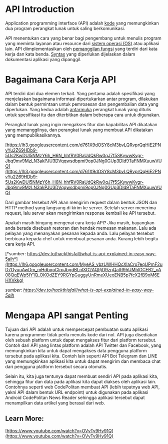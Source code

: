 # API Introduction

Application programming interface (API) adalah [kode](https://www.kamuskomputer.com/definisi/source-code/) yang memungkinkan dua program perangkat lunak untuk saling berkomunikasi.

API menentukan cara yang benar bagi pengembang untuk menulis program yang meminta layanan atau resource dari [sistem operasi (OS)](https://www.kamuskomputer.com/definisi/operating-system/) atau aplikasi lain. API diimplementasikan oleh [pemanggilan fungsi](https://www.kamuskomputer.com/definisi/function/) yang terdiri dari kata kerja dan kata benda. [Syntax](https://www.kamuskomputer.com/definisi/syntax/) yang diperlukan dijelaskan dalam dokumentasi aplikasi yang dipanggil.

# **Bagaimana Cara Kerja API**

API terdiri dari dua elemen terkait. Yang pertama adalah spesifikasi yang menjelaskan bagaimana informasi dipertukarkan antar program, dilakukan dalam bentuk permintaan untuk pemrosesan dan pengembalian data yang diperlukan. Yang kedua adalah [antarmuka](https://www.kamuskomputer.com/definisi/interface/) perangkat lunak yang ditulis untuk spesifikasi itu dan diterbitkan dalam beberapa cara untuk digunakan.

Perangkat lunak yang ingin mengakses fitur dan kapabilitas API dikatakan yang memanggilnya, dan perangkat lunak yang membuat API dikatakan yang mempublikasikannya.

[https://lh3.googleusercontent.com/d761X9dOSY8cM3bvLQRvprQqHiE2PNvYu2Z69HDb9-5Us2KwDUl5NMzY6h_H6N_hhfRV0RaUdQkRw0qJ7f5SKywwKvgr-Jbq9mv9MzLN3akPJU3DVqqwsdbpmi9op0JNg0GUp3DId9TaFNMXuuwVUQ](https://lh3.googleusercontent.com/d761X9dOSY8cM3bvLQRvprQqHiE2PNvYu2Z69HDb9-5Us2KwDUl5NMzY6h_H6N_hhfRV0RaUdQkRw0qJ7f5SKywwKvgr-Jbq9mv9MzLN3akPJU3DVqqwsdbpmi9op0JNg0GUp3DId9TaFNMXuuwVUQ)

Dari gambar tersebut API akan mengirim request dalam bentuk JSON dan HTTP method yang langsung di kirim ke server. Setelah server menerima request, lalu server akan mengirimkan response kembali ke API tersebut.

Apakah masih bingung mengenai cara kerja API? Jika masih, bayangkan anda berada disebuah restoran dan hendak memesan makanan. Lalu ada pelayan yang menanyakan pesanan kepada anda. Lalu pelayan tersebut berbicara kepada chef untuk membuat pesanan anda. Kurang lebih begitu cara kerja API.

[*sumber: https://dev.to/hackthisfall/what-is-api-explained-in-easy-way-5aih*](https://lh6.googleusercontent.com/MyeAS_vbzUWHHQcXlaCro7eqUPmF2uD7OyuuAwDm_mHdbqoClrqJbgdBLnlXG2AQRjD9zpQatR95UMhlGCEB2_xA08QqEWp5IY1Q_OKOdZEY9RGYpGuggyUnRmeXUeoENB5p7fcX2fB9oM6EHXVkkg)

*sumber: https://dev.to/hackthisfall/what-is-api-explained-in-easy-way-5aih*

# **Mengapa API sangat Penting**

Tujuan dari API adalah untuk mempercepat pembuatan suatu aplikasi karena programmer tidak perlu menulis kode dari nol. API juga disediakan oleh sebuah platform untuk dapat mengakses fitur dari platform tersebut. Contoh dari API yang lintas platform adalah API Twitter dan Facebook, yang memungkinkan kita untuk dapat mengakses data pengguna platform tersebut pada aplikasi kita. Contoh lain seperti API Bot Telegram dan LINE yang memungkinkan aplikasi kita untuk dapat mengirim dan membaca chat dari pengguna platform tersebut secara otomatis.

Selain itu, kita juga tentunya dapat membuat sendiri API pada aplikasi kita, sehingga fitur dan data pada aplikasi kita dapat diakses oleh aplikasi lain. Contohnya seperti web CodePolitan membuat API (lebih tepatnya web API, yakni API dalam bentuk URL endpoint) untuk digunakan pada aplikasi Android CodePolitan News Reader sehingga aplikasi tersebut dapat menampilkan data artikel yang berasal dari web.

## Learn More:

[https://www.youtube.com/watch?v=OVvTv9Hy91Q](https://www.youtube.com/watch?v=OVvTv9Hy91Q)